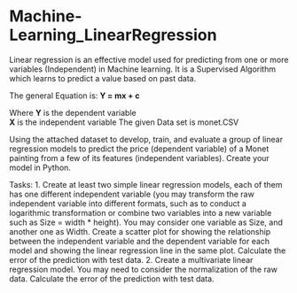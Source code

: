 # Machine-Learning_LinearRegression
 Linear regression is an effective model used for predicting from one or more variables (Independent) in Machine learning. It is a Supervised Algorithm which learns to predict a value based on past data.
 
The general Equation is:
			**Y = mx + c**
			
Where **Y** is the dependent variable									
      **X** is the independent variable
The given Data set is  monet.CSV

Using the attached dataset to develop, train, and evaluate a group of linear regression models to predict the price (dependent variable) of a Monet painting from a few of its features (independent variables). Create your model in Python.

Tasks: 1. Create at least two simple linear regression models, each of them has one different independent variable (you may transform the raw independent variable into different formats, such as to conduct a logarithmic transformation or combine two variables into a new variable such as Size = width * height). You may consider one variable as Size, and another one as Width. Create a scatter plot for showing the relationship between the independent variable and the dependent variable for each model and showing the linear regression line in the same plot. Calculate the error of the prediction with test data. 
2. Create a multivariate linear regression model. You may need to consider the normalization of the raw data. Calculate the error of the prediction with test data. 
